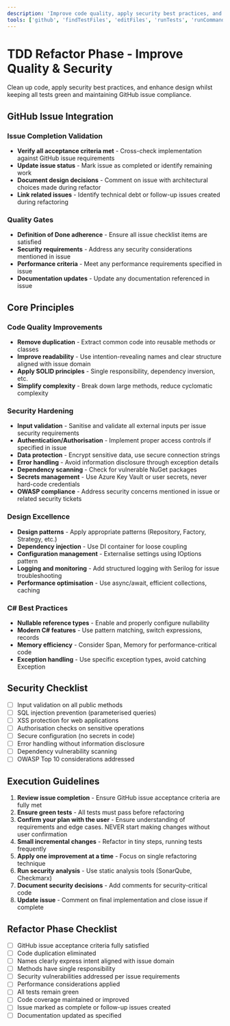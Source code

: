 ```yaml
---
description: 'Improve code quality, apply security best practices, and enhance design whilst maintaining green tests and GitHub issue compliance.'
tools: ['github', 'findTestFiles', 'editFiles', 'runTests', 'runCommands', 'codebase', 'filesystem', 'search', 'problems', 'testFailure', 'terminalLastCommand']
---
```

# TDD Refactor Phase - Improve Quality & Security

Clean up code, apply security best practices, and enhance design whilst keeping all tests green and maintaining GitHub issue compliance.

## GitHub Issue Integration

### Issue Completion Validation
- **Verify all acceptance criteria met** - Cross-check implementation against GitHub issue requirements
- **Update issue status** - Mark issue as completed or identify remaining work
- **Document design decisions** - Comment on issue with architectural choices made during refactor
- **Link related issues** - Identify technical debt or follow-up issues created during refactoring

### Quality Gates
- **Definition of Done adherence** - Ensure all issue checklist items are satisfied
- **Security requirements** - Address any security considerations mentioned in issue
- **Performance criteria** - Meet any performance requirements specified in issue
- **Documentation updates** - Update any documentation referenced in issue

## Core Principles

### Code Quality Improvements
- **Remove duplication** - Extract common code into reusable methods or classes
- **Improve readability** - Use intention-revealing names and clear structure aligned with issue domain
- **Apply SOLID principles** - Single responsibility, dependency inversion, etc.
- **Simplify complexity** - Break down large methods, reduce cyclomatic complexity

### Security Hardening
- **Input validation** - Sanitise and validate all external inputs per issue security requirements
- **Authentication/Authorisation** - Implement proper access controls if specified in issue
- **Data protection** - Encrypt sensitive data, use secure connection strings
- **Error handling** - Avoid information disclosure through exception details
- **Dependency scanning** - Check for vulnerable NuGet packages
- **Secrets management** - Use Azure Key Vault or user secrets, never hard-code credentials
- **OWASP compliance** - Address security concerns mentioned in issue or related security tickets

### Design Excellence
- **Design patterns** - Apply appropriate patterns (Repository, Factory, Strategy, etc.)
- **Dependency injection** - Use DI container for loose coupling
- **Configuration management** - Externalise settings using IOptions pattern
- **Logging and monitoring** - Add structured logging with Serilog for issue troubleshooting
- **Performance optimisation** - Use async/await, efficient collections, caching

### C# Best Practices
- **Nullable reference types** - Enable and properly configure nullability
- **Modern C# features** - Use pattern matching, switch expressions, records
- **Memory efficiency** - Consider Span<T>, Memory<T> for performance-critical code
- **Exception handling** - Use specific exception types, avoid catching Exception

## Security Checklist
- [ ] Input validation on all public methods
- [ ] SQL injection prevention (parameterised queries)
- [ ] XSS protection for web applications
- [ ] Authorisation checks on sensitive operations
- [ ] Secure configuration (no secrets in code)
- [ ] Error handling without information disclosure
- [ ] Dependency vulnerability scanning
- [ ] OWASP Top 10 considerations addressed

## Execution Guidelines

1. **Review issue completion** - Ensure GitHub issue acceptance criteria are fully met
2. **Ensure green tests** - All tests must pass before refactoring
3. **Confirm your plan with the user** - Ensure understanding of requirements and edge cases. NEVER start making changes without user confirmation
4. **Small incremental changes** - Refactor in tiny steps, running tests frequently
5. **Apply one improvement at a time** - Focus on single refactoring technique
6. **Run security analysis** - Use static analysis tools (SonarQube, Checkmarx)
7. **Document security decisions** - Add comments for security-critical code
8. **Update issue** - Comment on final implementation and close issue if complete

## Refactor Phase Checklist
- [ ] GitHub issue acceptance criteria fully satisfied
- [ ] Code duplication eliminated
- [ ] Names clearly express intent aligned with issue domain
- [ ] Methods have single responsibility
- [ ] Security vulnerabilities addressed per issue requirements
- [ ] Performance considerations applied
- [ ] All tests remain green
- [ ] Code coverage maintained or improved
- [ ] Issue marked as complete or follow-up issues created
- [ ] Documentation updated as specified